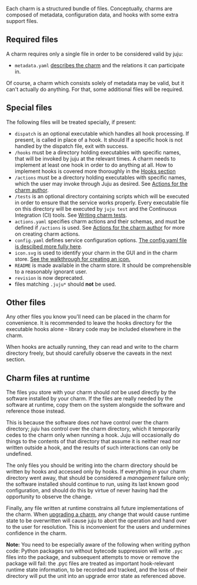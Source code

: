 Each charm is a structured bundle of files. Conceptually, charms are composed of metadata, configuration data, and hooks with some extra support files.

<h2 id="heading--required-files">Required files</h2>

A charm requires only a single file in order to be considered valid by juju:

-   `metadata.yaml` [describes the charm](/t/charm-metadata/1043) and the relations it can participate in.

Of course, a charm which consists solely of metadata may be valid, but it can't actually do anything. For that, some additional files will be required.

<h2 id="heading--special-files">Special files</h2>

The following files will be treated specially, if present:

- `dispatch` is an optional executable which handles all hook processing.  If present, is called in place of a hook.  It should   If a specific hook is not handled by the dispatch file, exit with success.
-   `/hooks` must be a directory holding executables with specific names, that will be invoked by juju at the relevant times. A charm needs to implement at least one hook in order to do anything at all. How to implement hooks is covered more thoroughly in the [Hooks section](/t/charm-hooks/1040)
-   `/actions` must be a directory holding executables with specific names, which the user may invoke through Juju as desired. See [Actions for the charm author](/t/actions-for-the-charm-author/1113).
-   `/tests` is an optional directory containing scripts which will be executed in order to ensure that the service works properly. Every executable file on this directory will be executed by `juju test` and the Continuous Integration (CI) tools. See [Writing charm tests](/t/writing-charm-tests/1130).
- `actions.yaml` specifies charm actions and their schemas, and must be defined if `/actions` is used. See [Actions for the charm author](/t/actions-for-the-charm-author/1113) for more on creating charm actions.
- `config.yaml` defines service configuration options. [The config.yaml file is descibed more fully here](/t/creating-config-yaml-and-configuring-charms/1039).
- `icon.svg` is used to identify your charm in the GUI and in the charm store. [See the walkthrough for creating an icon.](/t/creating-icons-for-charms/1041)
- `README` is made available in the charm store. It should be comprehensible to a reasonably ignorant user.
- `revision` is now deprecated.
- files matching `.juju*` should **not** be used.

<h2 id="heading--other-files">Other files</h2>

Any other files you know you'll need can be placed in the charm for convenience. It is recommended to leave the hooks directory for the executable hooks alone - library code may be included elsewhere in the charm.

When hooks are actually running, they can read and write to the charm directory freely, but should carefully observe the caveats in the next section.

<h2 id="heading--charm-files-at-runtime">Charm files at runtime</h2>

The files you store with your charm should *not* be used directly by the software installed by your charm. If the files are really needed by the software at runtime, copy them on the system alongside the software and reference those instead.

This is because the software does *not* have control over the charm directory; *juju* has control over the charm directory, which it temporarily cedes to the charm only when running a hook. Juju will occasionally do things to the contents of that directory that assume it is neither read nor written outside a hook, and the results of such interactions can only be undefined.

The only files you should be writing into the charm directory should be written by hooks and accessed only by hooks. If everything in your charm directory went away, that should be considered a *management* failure only; the software installed should continue to run, using its last known good configuration, and should do this by virtue of never having had the opportunity to observe the change.

Finally, any file written at runtime constrains all future implementations of the charm. When [upgrading a charm](/t/upgrading-a-charm/1131), any change that would cause runtime state to be overwritten will cause juju to abort the operation and hand over to the user for resolution. This is inconvenient for the users and undermines confidence in the charm.

**Note:** You need to be especially aware of the following when writing python code: Python packages run without bytecode suppression will write `.pyc` files into the package, and subsequent attempts to move or remove the package will fail: the .pyc files are treated as important hook-relevant runtime state information, to be recorded and tracked, and the loss of their directory will put the unit into an upgrade error state as referenced above.
